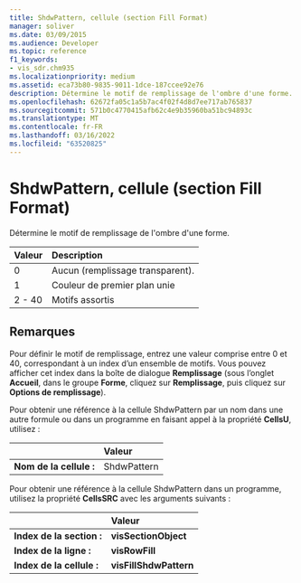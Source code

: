 ```yaml
---
title: ShdwPattern, cellule (section Fill Format)
manager: soliver
ms.date: 03/09/2015
ms.audience: Developer
ms.topic: reference
f1_keywords:
- vis_sdr.chm935
ms.localizationpriority: medium
ms.assetid: eca73b80-9835-9011-1dce-187ccee92e76
description: Détermine le motif de remplissage de l'ombre d'une forme.
ms.openlocfilehash: 62672fa05c1a5b7ac4f02f4d8d7ee717ab765837
ms.sourcegitcommit: 571b0c4770415afb62c4e9b35960ba51bc94893c
ms.translationtype: MT
ms.contentlocale: fr-FR
ms.lasthandoff: 03/16/2022
ms.locfileid: "63520825"
---
```

# <a name="shdwpattern-cell-fill-format-section"></a>ShdwPattern, cellule (section Fill Format)

Détermine le motif de remplissage de l'ombre d'une forme.
  
|**Valeur**|**Description**|
|:-----|:-----|
|0  <br/> |Aucun (remplissage transparent).  <br/> |
|1  <br/> |Couleur de premier plan unie  <br/> |
|2 - 40  <br/> |Motifs assortis  <br/> |
   
## <a name="remarks"></a>Remarques

Pour définir le motif de remplissage, entrez une valeur comprise entre 0 et 40, correspondant à un index d’un ensemble de motifs. Vous pouvez afficher cet index dans la boîte de dialogue **Remplissage** (sous l’onglet **Accueil**, dans le groupe **Forme**, cliquez sur **Remplissage**, puis cliquez sur **Options de remplissage**).
  
Pour obtenir une référence à la cellule ShdwPattern par un nom dans une autre formule ou dans un programme en faisant appel à la propriété **CellsU**, utilisez : 
  
||Valeur |
|:-----|:-----|
|**Nom de la cellule :**  <br/> |ShdwPattern  <br/> |
   
Pour obtenir une référence à la cellule ShdwPattern dans un programme, utilisez la propriété **CellsSRC** avec les arguments suivants : 
  
||Valeur |
|:-----|:-----|
|**Index de la section :**  <br/> |**visSectionObject** <br/> |
|**Index de la ligne :**  <br/> |**visRowFill** <br/> |
|**Index de la cellule :**  <br/> |**visFillShdwPattern** <br/> |
   

